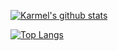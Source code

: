 [![Karmel's github stats](https://github-readme-stats.vercel.app/api?username=Vawlpe&theme=nightowl&border_color=444c56&show_icons=true&count_private=true&include_all_commits=true)](https://github.com/Vawlpe)

[![Top Langs](https://github-readme-stats.vercel.app/api/top-langs/?username=Vawlpe&theme=nightowl&border_color=444c56&langs_count=10&layout=compact&exclude_repo=HazelObsidian)](https://github.com/Vawlpe)
